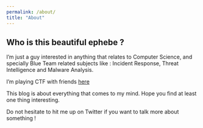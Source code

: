 ```yaml
---
permalink: /about/
title: "About"
---
```


## Who is this beautiful ephebe ?

I’m just a guy interested in anything that relates to Computer Science, and specially Blue Team related subjects like : Incident Response, Threat Intelligence and Malware Analysis.

I’m playing CTF with friends [here](https://ctftime.org/team/111807)

This blog is about everything that comes to my mind. Hope you find at least one thing interesting.

Do not hesitate to hit me up on Twitter if you want to talk more about something !